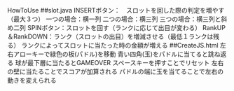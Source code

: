 ﻿HowToUse 
##slot.java
INSERTボタン：　スロットを回した際の判定を増やす（最大３つ）
一つの場合：横一列
二つの場合：横三列
三つの場合：横三列と斜め二列
SPINボタン：スロットを回す（ランクに応じて出目が変わる）
RankUP＆RankDOWN：ランク（スロットの出目）を増減させる（最低１ランクは残る）
ランクによってスロットに当たった時の金額が増える
##CreateJS.html
左右アローキーで緑色の板(パドル)を移動
青い四角(玉)をパドルに当てると跳ね返る
球が最下層に当たるとGAMEOVER
スペースキーを押すことでリセット
左右の壁に当たることでスコアが加算される
パドルの端に玉を当てることで左右の動きを変えられる
